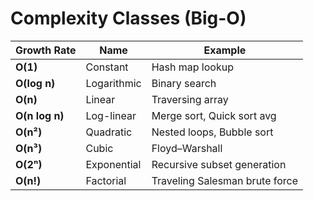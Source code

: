 # Complexity Classes (Big-O)

| Growth Rate    | Name        | Example                        |
| -------------- | ----------- | ------------------------------ |
| **O(1)**       | Constant    | Hash map lookup                |
| **O(log n)**   | Logarithmic | Binary search                  |
| **O(n)**       | Linear      | Traversing array               |
| **O(n log n)** | Log-linear  | Merge sort, Quick sort avg     |
| **O(n²)**      | Quadratic   | Nested loops, Bubble sort      |
| **O(n³)**      | Cubic       | Floyd–Warshall                 |
| **O(2ⁿ)**      | Exponential | Recursive subset generation    |
| **O(n!)**      | Factorial   | Traveling Salesman brute force |

